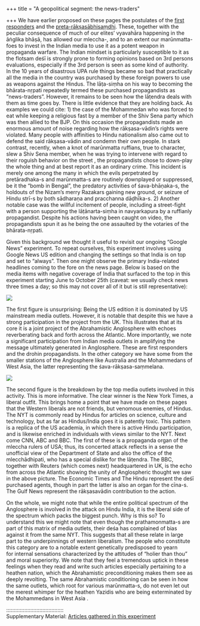 +++
title = "A geopolitical segment: the news-traders"

+++
We have earlier proposed on these pages the postulates of the [first
responders](https://manasataramgini.wordpress.com/2014/03/13/6384/ "The first responders and the paradox of Maoism")
and the
[preta-rākṣasābhisaṃdhi](https://manasataramgini.wordpress.com/2012/04/01/5030/ "Some more ramblings on the mlechCha-marUnmatta abhisaMdhAnaM").
These, together with the peculiar consequence of much of our elites’
vyavahāra happening in the āṅglika bhāṣā, has allowed our mleccha-, and
to an extent our marūnmatta- foes to invest in the Indian media to use
it as a potent weapon in propaganda warfare. The Indian mindset is
particularly susceptible to it as the flotsam deśī is strongly prone to
forming opinions based on 3rd persons evaluations, especially if the 3rd
person is seen as some kind of authority. In the 10 years of disastrous
UPA rule things became so bad that practically all the media in the
country was purchased by these foreign powers to use as weapons against
the Hindus. The lāṭa-siṃha on his way to becoming the bhārata-nṛpati
repeatedly termed these purchased propagandists as “news-traders”.
However, it remains to be seen how the lāṭendra deals with them as time
goes by. There is little evidence that they are holding back. As
examples we could cite: 1) the case of the Mohammedan who was forced to
eat while keeping a religious fast by a member of the Shiv Sena party
which was then allied to the BJP. On this occasion the propagandists
made an enormous amount of noise regarding how the rākṣasa-vādin’s
rights were violated. Many people with affinities to Hindu nationalism
also came out to defend the said rākṣasa-vādin and condemn their own
people. In stark contrast, recently, when a knot of marūnmatta ruffians,
true to character, slew a Shiv Sena member, when he was trying to
intervene with regard to their roguish behavior on the street , the
propagandists chose to down-play the whole thing and at best report it
as an ordinary crime. This incident is merely one among the many in
which the evils perpetrated by pretāradhaka-s and marūnmatta-s are
routinely downplayed or suppressed, be it the “bomb in Bengal”, the
predatory activities of śava-bhāṇaka-s, the holdouts of the Nizam’s
merry Razakars gaining new ground, or seizure of Hindu strī-s by
both sādharaṇa and pracchanna dāḍhīka-s. 2) Another notable case was
the willful incitement of people, including a street-fight with a person
supporting the lāṭānarta-siṃha in navyarkapura by a ruffianly
propagandist. Despite his actions having been caught on video, the
propagandists spun it as he being the one assaulted by the votaries of
the bhārata-nṛpati.

Given this background we thought it useful to revisit our ongoing
“Google News” experiment. To repeat ourselves, this experiment
involves using Google News US edition and changing the settings so that
India is on top and set to “always”. Then one might observe the primary
India-related headlines coming to the fore on the news page. Below is
based on the media items with negative coverage of India that surfaced
to the top in this experiment starting June to October 25th (caveat: we
usually check news three times a day; so this may not cover all of it
but is still representative):

[![](https://lh3.googleusercontent.com/-Is_eS-MSZvQ/VEtLjtn9NWI/AAAAAAAADJ4/h6t7rUzIqbc/s800/anti-India2.jpg)](https://picasaweb.google.com/lh/photo/Sm0WTrZOUCGFabC1UWmWJtMTjNZETYmyPJy0liipFm0?feat=embedwebsite)

The first figure is unsurprising: Being the US edition it is dominated
by US mainstream media outlets. However, it is notable that despite this
we have a strong participation in the project from the UK. This
illustrates that at its core it is a joint project of the Abrahamistic
Anglosphere with echoes reverberating back and forth across the
Atlantic. More importantly, we note a significant participation from
Indian media outlets in amplifying the message ultimately generated in
Anglosphere. These are first responders and the drohin propagandists. In
the other category we have some from the smaller stations of the
Anglosphere like Australia and the Mohammedans of West Asia, the latter
representing the śava-rākṣasa-saṃmelana.

[![](https://lh5.googleusercontent.com/-RBFZJ23kFFQ/VEtLjlMLHMI/AAAAAAAADJ8/F_ZkoF3MbZU/s800/anti-India1.jpg)](https://picasaweb.google.com/lh/photo/0KbUGqcBNfW5vuWk4E1txNMTjNZETYmyPJy0liipFm0?feat=embedwebsite)

The second figure is the breakdown by the top media outlets involved in
this activity. This is more informative. The clear winner is the New
York Times, a liberal outfit. This brings home a point that we have made
on these pages that the Western liberals are not friends, but venomous
enemies, of Hindus. The NYT is commonly read by Hindus for articles on
science, culture and technology, but as far as Hindus/India goes it is
patently toxic. This pattern is a replica of the US academia, in which
there is active Hindu participation, and is likewise enriched in
individuals with views similar to the NYT. Next come CNN, ABC and BBC.
The first of these is a propaganda organ of the mleccha rulers of USA;
thus, its concerted attack reflects in a sense the unofficial view of
the Department of State and also the office of the mlecchādhipati, who
has a special dislike for the lāṭendra. The BBC, together with Reuters
(which comes next) headquartered in UK, is the echo from across the
Atlantic showing the unity of Anglospheric thought we saw in the above
picture. The Economic Times and The Hindu represent the deśī purchased
agents, though in part the latter is also an organ for the cīna-s. The
Gulf News represent the rākṣasavādin contribution to the action.

On the whole, we might note that while the entire political spectrum of
the Anglosphere is involved in the attack on Hindu India, it is the
liberal side of the spectrum which packs the biggest punch. Why is this
so? To understand this we might note that even though the
prathamonmatta-s are part of this matrix of media outlets, their deśa
has complained of bias against it from the same NYT. This suggests that
all these relate in large part to the underpinnings of western
liberalism. The people who constitute this category are to a notable
extent genetically predisposed to yearn for internal sensations
characterized by the attitudes of “holier than thou” and moral
superiority. We note that they feel a tremendous uptick in these
feelings when they read and write such articles especially pertaining to
a heathen nation, which the Abrahamistic preconditioning makes them see
as deeply revolting. The same Abrahamistic conditioning can be seen in
how the same outlets, which root for various marūnmatta-s, do not even
let out the merest whimper for the heathen Yazidis who are being
exterminated by the Mohammedans in West Asia .

::::::::::::::::::::::::::::::::::::::  
Supplementary Material: [Articles gathered in this
experiment](https://app.box.com/s/rvlvb4aqjmcxxa4t5vhw)
